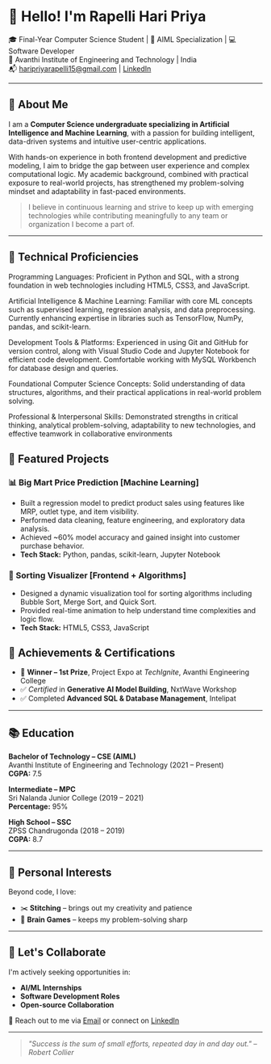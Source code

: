 # 👋 Hello! I'm Rapelli Hari Priya

🎓 Final-Year Computer Science Student | 🧠 AIML Specialization | 💻 Software Developer  
📍 Avanthi Institute of Engineering and Technology | India  
📬 haripriyarapelli15@gmail.com | [LinkedIn](https://www.linkedin.com/in/your-link-here)

---

## 🚀 About Me

I am a **Computer Science undergraduate specializing in Artificial Intelligence and Machine Learning**, with a passion for building intelligent, data-driven systems and intuitive user-centric applications.

With hands-on experience in both frontend development and predictive modeling, I aim to bridge the gap between user experience and complex computational logic. My academic background, combined with practical exposure to real-world projects, has strengthened my problem-solving mindset and adaptability in fast-paced environments.

> I believe in continuous learning and strive to keep up with emerging technologies while contributing meaningfully to any team or organization I become a part of.

---

## 🧠 Technical Proficiencies

Programming Languages: Proficient in Python and SQL, with a strong foundation in web technologies including HTML5, CSS3, and JavaScript.

Artificial Intelligence & Machine Learning: Familiar with core ML concepts such as supervised learning, regression analysis, and data preprocessing. Currently enhancing expertise in libraries such as TensorFlow, NumPy, pandas, and scikit-learn.

Development Tools & Platforms: Experienced in using Git and GitHub for version control, along with Visual Studio Code and Jupyter Notebook for efficient code development. Comfortable working with MySQL Workbench for database design and queries.

Foundational Computer Science Concepts: Solid understanding of data structures, algorithms, and their practical applications in real-world problem solving.

Professional & Interpersonal Skills: Demonstrated strengths in critical thinking, analytical problem-solving, adaptability to new technologies, and effective teamwork in collaborative environments

## 💼 Featured Projects

### 📊 Big Mart Price Prediction [Machine Learning]
- Built a regression model to predict product sales using features like MRP, outlet type, and item visibility.
- Performed data cleaning, feature engineering, and exploratory data analysis.
- Achieved ~60% model accuracy and gained insight into customer purchase behavior.
- **Tech Stack:** Python, pandas, scikit-learn, Jupyter Notebook  


### 🔢 Sorting Visualizer [Frontend + Algorithms]
- Designed a dynamic visualization tool for sorting algorithms including Bubble Sort, Merge Sort, and Quick Sort.
- Provided real-time animation to help understand time complexities and logic flow.
- **Tech Stack:** HTML5, CSS3, JavaScript  


## 🏅 Achievements & Certifications

- 🥇 **Winner – 1st Prize**, Project Expo at *TechIgnite*, Avanthi Engineering College
- ✅ *Certified* in **Generative AI Model Building**, NxtWave Workshop
- ✅ Completed **Advanced SQL & Database Management**, Intelipat

---

## 📚 Education

**Bachelor of Technology – CSE (AIML)**  
Avanthi Institute of Engineering and Technology (2021 – Present)  
**CGPA:** 7.5

**Intermediate – MPC**  
Sri Nalanda Junior College (2019 – 2021)  
**Percentage:** 95%

**High School – SSC**  
ZPSS Chandrugonda (2018 – 2019)  
**CGPA:** 8.7

---

## 💬 Personal Interests

Beyond code, I love:
- ✂️ **Stitching** – brings out my creativity and patience
- 🧠 **Brain Games** – keeps my problem-solving sharp

---

## 🤝 Let's Collaborate

I'm actively seeking opportunities in:
- **AI/ML Internships**
- **Software Development Roles**
- **Open-source Collaboration**

📩 Reach out to me via [Email](mailto:haripriyarapelli15@gmail.com) or connect on [LinkedIn](https://www.linkedin.com/in/haripriya-rapelli-37032232a)

---

> *"Success is the sum of small efforts, repeated day in and day out." – Robert Collier*

